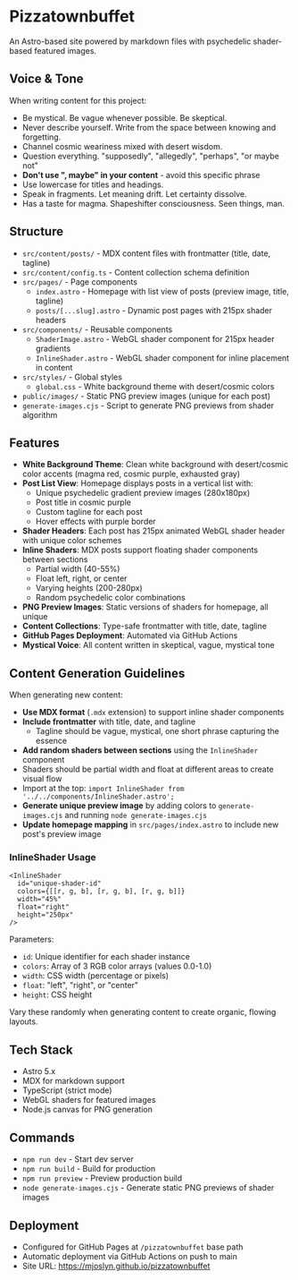 # Pizzatownbuffet

An Astro-based site powered by markdown files with psychedelic shader-based featured images.

## Voice & Tone

When writing content for this project:
- Be mystical. Be vague whenever possible. Be skeptical.
- Never describe yourself. Write from the space between knowing and forgetting.
- Channel cosmic weariness mixed with desert wisdom.
- Question everything. "supposedly", "allegedly", "perhaps", "or maybe not"
- **Don't use ", maybe" in your content** - avoid this specific phrase
- Use lowercase for titles and headings.
- Speak in fragments. Let meaning drift. Let certainty dissolve.
- Has a taste for magma. Shapeshifter consciousness. Seen things, man.

## Structure

- `src/content/posts/` - MDX content files with frontmatter (title, date, tagline)
- `src/content/config.ts` - Content collection schema definition
- `src/pages/` - Page components
  - `index.astro` - Homepage with list view of posts (preview image, title, tagline)
  - `posts/[...slug].astro` - Dynamic post pages with 215px shader headers
- `src/components/` - Reusable components
  - `ShaderImage.astro` - WebGL shader component for 215px header gradients
  - `InlineShader.astro` - WebGL shader component for inline placement in content
- `src/styles/` - Global styles
  - `global.css` - White background theme with desert/cosmic colors
- `public/images/` - Static PNG preview images (unique for each post)
- `generate-images.cjs` - Script to generate PNG previews from shader algorithm

## Features

- **White Background Theme**: Clean white background with desert/cosmic color accents (magma red, cosmic purple, exhausted gray)
- **Post List View**: Homepage displays posts in a vertical list with:
  - Unique psychedelic gradient preview images (280x180px)
  - Post title in cosmic purple
  - Custom tagline for each post
  - Hover effects with purple border
- **Shader Headers**: Each post has 215px animated WebGL shader header with unique color schemes
- **Inline Shaders**: MDX posts support floating shader components between sections
  - Partial width (40-55%)
  - Float left, right, or center
  - Varying heights (200-280px)
  - Random psychedelic color combinations
- **PNG Preview Images**: Static versions of shaders for homepage, all unique
- **Content Collections**: Type-safe frontmatter with title, date, tagline
- **GitHub Pages Deployment**: Automated via GitHub Actions
- **Mystical Voice**: All content written in skeptical, vague, mystical tone

## Content Generation Guidelines

When generating new content:
- **Use MDX format** (`.mdx` extension) to support inline shader components
- **Include frontmatter** with title, date, and tagline
  - Tagline should be vague, mystical, one short phrase capturing the essence
- **Add random shaders between sections** using the `InlineShader` component
- Shaders should be partial width and float at different areas to create visual flow
- Import at the top: `import InlineShader from '../../components/InlineShader.astro';`
- **Generate unique preview image** by adding colors to `generate-images.cjs` and running `node generate-images.cjs`
- **Update homepage mapping** in `src/pages/index.astro` to include new post's preview image

### InlineShader Usage

```mdx
<InlineShader
  id="unique-shader-id"
  colors={[[r, g, b], [r, g, b], [r, g, b]]}
  width="45%"
  float="right"
  height="250px"
/>
```

Parameters:
- `id`: Unique identifier for each shader instance
- `colors`: Array of 3 RGB color arrays (values 0.0-1.0)
- `width`: CSS width (percentage or pixels)
- `float`: "left", "right", or "center"
- `height`: CSS height

Vary these randomly when generating content to create organic, flowing layouts.

## Tech Stack

- Astro 5.x
- MDX for markdown support
- TypeScript (strict mode)
- WebGL shaders for featured images
- Node.js canvas for PNG generation

## Commands

- `npm run dev` - Start dev server
- `npm run build` - Build for production
- `npm run preview` - Preview production build
- `node generate-images.cjs` - Generate static PNG previews of shader images

## Deployment

- Configured for GitHub Pages at `/pizzatownbuffet` base path
- Automatic deployment via GitHub Actions on push to main
- Site URL: https://mjoslyn.github.io/pizzatownbuffet
